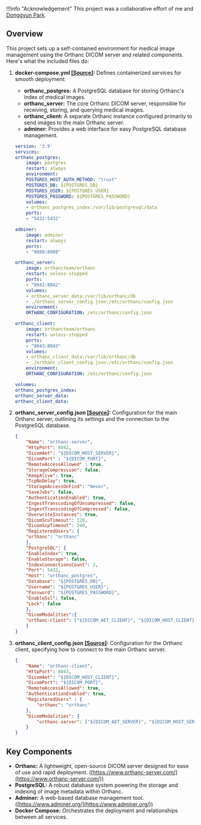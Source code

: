 !!!info "Acknowledgement"
    This project was a collaborative effort of me and [Donggyun Park](https://ki.se/personer/donggyun-park).

## Overview

This project sets up a self-contained environment for medical image management using the Orthanc DICOM server and related components. Here's what the included files do:

1. **docker-compose.yml [[Source]](https://github.com/NeuroGranberg/orthanc_server/blob/3a0e78590fb61bd2dd6c633702dc893de161a597/docker-compose.yml):**  Defines containerized services for smooth deployment: 

    * **orthanc_postgres:** A PostgreSQL database for storing Orthanc's index of medical images.
    * **orthanc_server:** The core Orthanc DICOM server, responsible for receiving, storing, and querying medical images.
    * **orthanc_client:**  A separate Orthanc instance configured primarily to send images to the main Orthanc server.
    * **adminer:** Provides a web interface for easy PostgreSQL database management.

    ```yaml
    version: '3.9'
    services:
    orthanc_postgres:
        image: postgres
        restart: always
        environment:
        POSTGRES_HOST_AUTH_METHOD: "trust"
        POSTGRES_DB: ${POSTGRES_DB}
        POSTGRES_USER: ${POSTGRES_USER}
        POSTGRES_PASSWORD: ${POSTGRES_PASSWORD}
        volumes:
        - orthanc_postgres_index:/var/lib/postgresql/data
        ports:
        - "5432:5432"

    adminer:
        image: adminer
        restart: always
        ports:
        - "8080:8080"

    orthanc_server:
        image: orthancteam/orthanc
        restart: unless-stopped
        ports:
        - "8042:8042"
        volumes:
        - orthanc_server_data:/var/lib/orthanc/db
        - ./orthanc_server_config.json:/etc/orthanc/config.json
        environment:
        ORTHANC_CONFIGURATION: /etc/orthanc/config.json

    orthanc_client:
        image: orthancteam/orthanc
        restart: unless-stopped
        ports:
        - "8043:8043"
        volumes:
        - orthanc_client_data:/var/lib/orthanc/db
        - ./orthanc_client_config.json:/etc/orthanc/config.json
        environment:
        ORTHANC_CONFIGURATION: /etc/orthanc/config.json

    volumes:
    orthanc_postgres_index:
    orthanc_server_data:
    orthanc_client_data:
    ```

2. **orthanc_server_config.json [[Source]](https://github.com/NeuroGranberg/orthanc_server/blob/3a0e78590fb61bd2dd6c633702dc893de161a597/orthanc_server_config.json):**  Configuration for the main Orthanc server, outlining its settings and the connection to the PostgreSQL database.

    ```json
    {
        "Name": "orthanc-server",
        "HttpPort": 8042,
        "DicomAet": "${DICOM_HOST_SERVER}",
        "DicomPort" : "${DICOM_PORT}",
        "RemoteAccessAllowed" : true,
        "StorageCompression": false,
        "KeepAlive": true,
        "TcpNoDelay": true,
        "StorageAccessOnFind": "Never",
        "SaveJobs": false,
        "AuthenticationEnabled": true,
        "IngestTranscodingOfUncompressed": false,
        "IngestTranscodingOfCompressed": false,
        "OverwriteInstances": true,
        "DicomScuTimeout": 120,
        "DicomScpTimeout": 240,
        "RegisteredUsers": {
        "orthanc": "orthanc"
        },
        "PostgreSQL": {
        "EnableIndex": true,
        "EnableStorage": false,
        "IndexConnectionsCount": 2,
        "Port": 5432,
        "Host": "orthanc_postgres",
        "Database": "${POSTGRES_DB}",
        "Username": "${POSTGRES_USER}",
        "Password": "${POSTGRES_PASSWORD}",
        "EnableSsl": false,
        "Lock": false
        },
        "DicomModalities":{
        "orthanc-client": ["${DICOM_AET_CLIENT}", "${DICOM_HOST_CLIENT}", "${DICOM_PORT}"]
        }
    }
    ```
3. **orthanc_client_config.json [[Source]](https://github.com/NeuroGranberg/orthanc_server/blob/3a0e78590fb61bd2dd6c633702dc893de161a597/orthanc_client_config.json):** Configuration for the Orthanc client, specifying how to connect to the main Orthanc server.

    ```json
    {
        "Name": "orthanc-client",
        "HttpPort": 8043,
        "DicomAet": "${DICOM_HOST_CLIENT}",
        "DicomPort": "${DICOM_PORT}",
        "RemoteAccessAllowed": true,
        "AuthenticationEnabled": true,
        "RegisteredUsers" : {
            "orthanc": "orthanc"
        },
        "DicomModalities": {
            "orthanc-server": ["${DICOM_AET_SERVER}", "${DICOM_HOST_SERVER}", "${DICOM_PORT}"]
        }
    }
    ```
  
## Key Components

* **Orthanc:** A lightweight, open-source DICOM server designed for ease of use and rapid deployment. ([https://www.orthanc-server.com/](https://www.orthanc-server.com/))
* **PostgreSQL:** A robust database system powering the storage and indexing of image metadata within Orthanc.
* **Adminer:** A web-based database management tool. ([https://www.adminer.org/](https://www.adminer.org/))
* **Docker Compose:** Orchestrates the deployment and relationships between all services.


